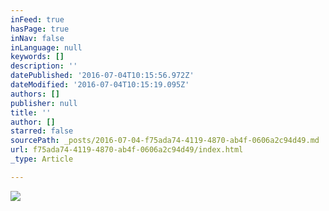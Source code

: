 ```yaml
---
inFeed: true
hasPage: true
inNav: false
inLanguage: null
keywords: []
description: ''
datePublished: '2016-07-04T10:15:56.972Z'
dateModified: '2016-07-04T10:15:19.095Z'
authors: []
publisher: null
title: ''
author: []
starred: false
sourcePath: _posts/2016-07-04-f75ada74-4119-4870-ab4f-0606a2c94d49.md
url: f75ada74-4119-4870-ab4f-0606a2c94d49/index.html
_type: Article

---
```

![](https://the-grid-user-content.s3-us-west-2.amazonaws.com/b4e8b58f-ad9d-439f-a691-9f0a6180ce9d.jpg)